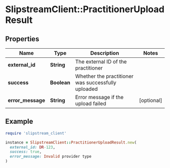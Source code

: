 # SlipstreamClient::PractitionerUploadResult

## Properties

| Name | Type | Description | Notes |
| ---- | ---- | ----------- | ----- |
| **external_id** | **String** | The external ID of the practitioner |  |
| **success** | **Boolean** | Whether the practitioner was successfully uploaded |  |
| **error_message** | **String** | Error message if the upload failed | [optional] |

## Example

```ruby
require 'slipstream_client'

instance = SlipstreamClient::PractitionerUploadResult.new(
  external_id: DR-123,
  success: true,
  error_message: Invalid provider type
)
```

